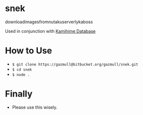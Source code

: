 # snek

downloadimagesfromnutakuserverlykaboss

Used in conjunction with [Kamihime Database](https://bitbucket.org/gazmull/kamihime-database)

# How to Use
* `$ git clone https://gazmull@bitbucket.org/gazmull/snek.git`
* `$ cd snek`
* `$ node .`

# Finally
* Please use this wisely.